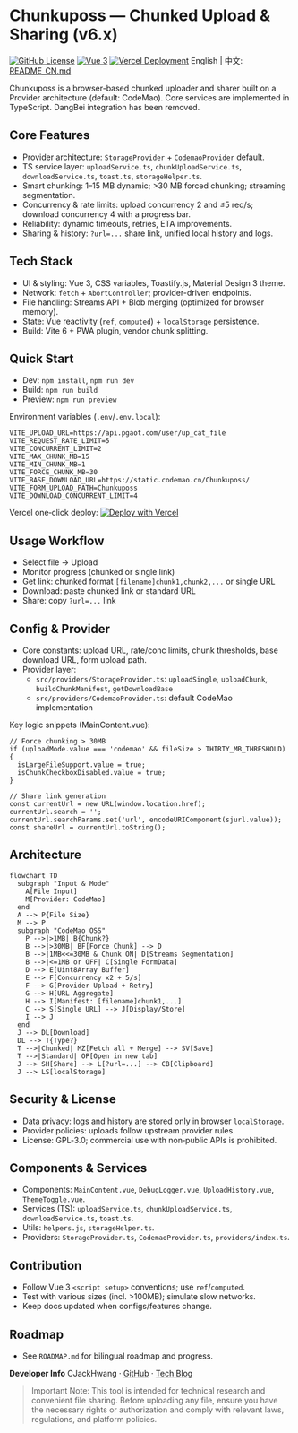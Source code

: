# Chunkuposs — Chunked Upload & Sharing (v6.x)

[![GitHub License](https://img.shields.io/badge/License-GPL%203.0-blue.svg?style=flat)](https://www.gnu.org/licenses/gpl-3.0.html)
[![Vue 3](https://img.shields.io/badge/Vue.js-3.5%2B-brightgreen?logo=vue.js)](https://vuejs.org/)
[![Vercel Deployment](https://img.shields.io/badge/Deploy%20on-Vercel-black?logo=vercel)](https://vercel.com)
English | 中文: [README_CN.md](README_CN.md)

Chunkuposs is a browser-based chunked uploader and sharer built on a Provider architecture (default: CodeMao). Core services are implemented in TypeScript. DangBei integration has been removed.

## Core Features
- Provider architecture: `StorageProvider` + `CodemaoProvider` default.
- TS service layer: `uploadService.ts`, `chunkUploadService.ts`, `downloadService.ts`, `toast.ts`, `storageHelper.ts`.
- Smart chunking: 1–15 MB dynamic; >30 MB forced chunking; streaming segmentation.
- Concurrency & rate limits: upload concurrency 2 and ≤5 req/s; download concurrency 4 with a progress bar.
- Reliability: dynamic timeouts, retries, ETA improvements.
- Sharing & history: `?url=...` share link, unified local history and logs.

## Tech Stack
- UI & styling: Vue 3, CSS variables, Toastify.js, Material Design 3 theme.
- Network: `fetch` + `AbortController`; provider-driven endpoints.
- File handling: Streams API + Blob merging (optimized for browser memory).
- State: Vue reactivity (`ref`, `computed`) + `localStorage` persistence.
- Build: Vite 6 + PWA plugin, vendor chunk splitting.

## Quick Start
- Dev: `npm install`, `npm run dev`
- Build: `npm run build`
- Preview: `npm run preview`

Environment variables (`.env`/`.env.local`):
```
VITE_UPLOAD_URL=https://api.pgaot.com/user/up_cat_file
VITE_REQUEST_RATE_LIMIT=5
VITE_CONCURRENT_LIMIT=2
VITE_MAX_CHUNK_MB=15
VITE_MIN_CHUNK_MB=1
VITE_FORCE_CHUNK_MB=30
VITE_BASE_DOWNLOAD_URL=https://static.codemao.cn/Chunkuposs/
VITE_FORM_UPLOAD_PATH=Chunkuposs
VITE_DOWNLOAD_CONCURRENT_LIMIT=4
```

Vercel one‑click deploy:
[![Deploy with Vercel](https://vercel.com/button)](https://vercel.com/new/clone?repository-url=https://github.com/CJackHwang/Chunkuposs)

## Usage Workflow
- Select file → Upload
- Monitor progress (chunked or single link)
- Get link: chunked format `[filename]chunk1,chunk2,...` or single URL
- Download: paste chunked link or standard URL
- Share: copy `?url=...` link

## Config & Provider
- Core constants: upload URL, rate/conc limits, chunk thresholds, base download URL, form upload path.
- Provider layer:
  - `src/providers/StorageProvider.ts`: `uploadSingle`, `uploadChunk`, `buildChunkManifest`, `getDownloadBase`
  - `src/providers/CodemaoProvider.ts`: default CodeMao implementation

Key logic snippets (MainContent.vue):
```
// Force chunking > 30MB
if (uploadMode.value === 'codemao' && fileSize > THIRTY_MB_THRESHOLD) {
  isLargeFileSupport.value = true;
  isChunkCheckboxDisabled.value = true;
}

// Share link generation
const currentUrl = new URL(window.location.href);
currentUrl.search = '';
currentUrl.searchParams.set('url', encodeURIComponent(sjurl.value));
const shareUrl = currentUrl.toString();
```

## Architecture
```mermaid
flowchart TD
  subgraph "Input & Mode"
    A[File Input]
    M[Provider: CodeMao]
  end
  A --> P{File Size}
  M --> P
  subgraph "CodeMao OSS"
    P -->|>1MB| B{Chunk?}
    B -->|>30MB| BF[Force Chunk] --> D
    B -->|1MB<<=30MB & Chunk ON| D[Streams Segmentation]
    B -->|<=1MB or OFF| C[Single FormData]
    D --> E[Uint8Array Buffer]
    E --> F[Concurrency x2 + 5/s]
    F --> G[Provider Upload + Retry]
    G --> H[URL Aggregate]
    H --> I[Manifest: [filename]chunk1,...]
    C --> S[Single URL] --> J[Display/Store]
    I --> J
  end
  J --> DL[Download]
  DL --> T{Type?}
  T -->|Chunked| MZ[Fetch all + Merge] --> SV[Save]
  T -->|Standard| OP[Open in new tab]
  J --> SH[Share] --> L[?url=...] --> CB[Clipboard]
  J --> LS[localStorage]
```

## Security & License
- Data privacy: logs and history are stored only in browser `localStorage`.
- Provider policies: uploads follow upstream provider rules.
- License: GPL‑3.0; commercial use with non‑public APIs is prohibited.

## Components & Services
- Components: `MainContent.vue`, `DebugLogger.vue`, `UploadHistory.vue`, `ThemeToggle.vue`.
- Services (TS): `uploadService.ts`, `chunkUploadService.ts`, `downloadService.ts`, `toast.ts`.
- Utils: `helpers.js`, `storageHelper.ts`.
- Providers: `StorageProvider.ts`, `CodemaoProvider.ts`, `providers/index.ts`.

## Contribution
- Follow Vue 3 `<script setup>` conventions; use `ref`/`computed`.
- Test with various sizes (incl. >100MB); simulate slow networks.
- Keep docs updated when configs/features change.

## Roadmap
- See `ROADMAP.md` for bilingual roadmap and progress.

**Developer Info**
CJackHwang · [GitHub](https://github.com/CJackHwang) · [Tech Blog](http://www.cjack.cfd)

> Important Note: This tool is intended for technical research and convenient file sharing. Before uploading any file, ensure you have the necessary rights or authorization and comply with relevant laws, regulations, and platform policies.
